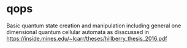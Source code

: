# qops
Basic quantum state creation and manipulation including general one dimensional quantum cellular automata as disscussed in https://inside.mines.edu/~lcarr/theses/hillberry_thesis_2016.pdf


